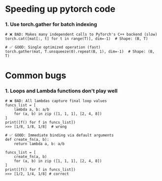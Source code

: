 # Speeding up pytorch code


### 1. Use torch.gather for batch indexing

```
# ❌ BAD: Makes many independent calls to PyTorch's C++ backend (slow)
torch.cat([mat[:, t] for t in range(T)], dim=-1)  # Shape: (B, T)

# ✅ GOOD: Single optimized operation (fast)
torch.gather(mat, T.unsqueeze(0).repeat(B, 1), dim=-1)  # Shape: (B, T)
```




# Common bugs

### 1. Loops and Lambda functions don't play well

```
# ❌ BAD: All lambdas capture final loop values
funcs_list = [
    lambda a, b: a/b
    for (a, b) in zip ([1, 1, 1], [2, 4, 8])
]
print([f() for f in funcs_list])
>>> [1/8, 1/8, 1/8]  # wrong

# ✅ GOOD: Immediate binding via default arguments
def create_fn(a, b):
    return lambda a, b: a/b

funcs_list = [ 
    create_fn(a, b)
    for (a, b) in zip ([1, 1, 1], [2, 4, 8])
]
print([f() for f in funcs_list])
>>> [1/2, 1/4, 1/8] # correct
```